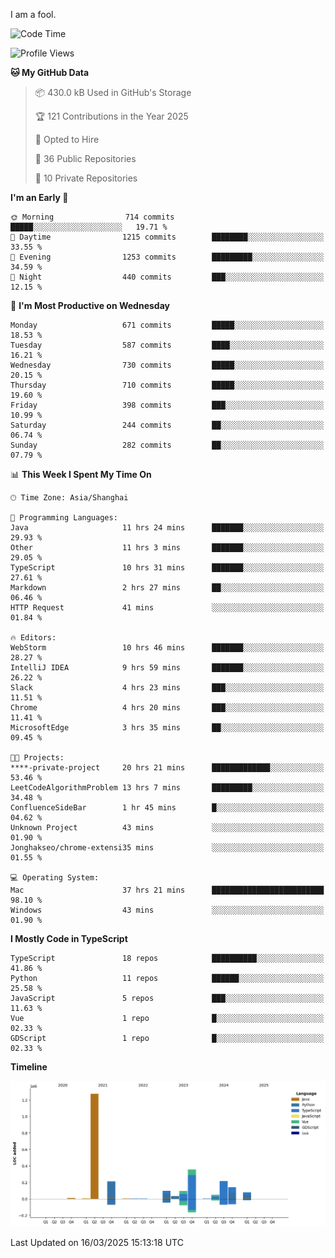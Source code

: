 I am a fool.

<!--START_SECTION:waka-->
![Code Time](http://img.shields.io/badge/Code%20Time-2%2C729%20hrs%2038%20mins-blue)

![Profile Views](http://img.shields.io/badge/Profile%20Views-4-blue)

**🐱 My GitHub Data** 

> 📦 430.0 kB Used in GitHub's Storage 
 > 
> 🏆 121 Contributions in the Year 2025
 > 
> 💼 Opted to Hire
 > 
> 📜 36 Public Repositories 
 > 
> 🔑 10 Private Repositories 
 > 
**I'm an Early 🐤** 

```text
🌞 Morning                714 commits         █████░░░░░░░░░░░░░░░░░░░░   19.71 % 
🌆 Daytime                1215 commits        ████████░░░░░░░░░░░░░░░░░   33.55 % 
🌃 Evening                1253 commits        █████████░░░░░░░░░░░░░░░░   34.59 % 
🌙 Night                  440 commits         ███░░░░░░░░░░░░░░░░░░░░░░   12.15 % 
```
📅 **I'm Most Productive on Wednesday** 

```text
Monday                   671 commits         █████░░░░░░░░░░░░░░░░░░░░   18.53 % 
Tuesday                  587 commits         ████░░░░░░░░░░░░░░░░░░░░░   16.21 % 
Wednesday                730 commits         █████░░░░░░░░░░░░░░░░░░░░   20.15 % 
Thursday                 710 commits         █████░░░░░░░░░░░░░░░░░░░░   19.60 % 
Friday                   398 commits         ███░░░░░░░░░░░░░░░░░░░░░░   10.99 % 
Saturday                 244 commits         ██░░░░░░░░░░░░░░░░░░░░░░░   06.74 % 
Sunday                   282 commits         ██░░░░░░░░░░░░░░░░░░░░░░░   07.79 % 
```


📊 **This Week I Spent My Time On** 

```text
🕑︎ Time Zone: Asia/Shanghai

💬 Programming Languages: 
Java                     11 hrs 24 mins      ███████░░░░░░░░░░░░░░░░░░   29.93 % 
Other                    11 hrs 3 mins       ███████░░░░░░░░░░░░░░░░░░   29.05 % 
TypeScript               10 hrs 31 mins      ███████░░░░░░░░░░░░░░░░░░   27.61 % 
Markdown                 2 hrs 27 mins       ██░░░░░░░░░░░░░░░░░░░░░░░   06.46 % 
HTTP Request             41 mins             ░░░░░░░░░░░░░░░░░░░░░░░░░   01.84 % 

🔥 Editors: 
WebStorm                 10 hrs 46 mins      ███████░░░░░░░░░░░░░░░░░░   28.27 % 
IntelliJ IDEA            9 hrs 59 mins       ███████░░░░░░░░░░░░░░░░░░   26.22 % 
Slack                    4 hrs 23 mins       ███░░░░░░░░░░░░░░░░░░░░░░   11.51 % 
Chrome                   4 hrs 20 mins       ███░░░░░░░░░░░░░░░░░░░░░░   11.41 % 
MicrosoftEdge            3 hrs 35 mins       ██░░░░░░░░░░░░░░░░░░░░░░░   09.45 % 

🐱‍💻 Projects: 
****-private-project     20 hrs 21 mins      █████████████░░░░░░░░░░░░   53.46 % 
LeetCodeAlgorithmProblem 13 hrs 7 mins       █████████░░░░░░░░░░░░░░░░   34.48 % 
ConfluenceSideBar        1 hr 45 mins        █░░░░░░░░░░░░░░░░░░░░░░░░   04.62 % 
Unknown Project          43 mins             ░░░░░░░░░░░░░░░░░░░░░░░░░   01.90 % 
Jonghakseo/chrome-extensi35 mins             ░░░░░░░░░░░░░░░░░░░░░░░░░   01.55 % 

💻 Operating System: 
Mac                      37 hrs 21 mins      █████████████████████████   98.10 % 
Windows                  43 mins             ░░░░░░░░░░░░░░░░░░░░░░░░░   01.90 % 
```

**I Mostly Code in TypeScript** 

```text
TypeScript               18 repos            ██████████░░░░░░░░░░░░░░░   41.86 % 
Python                   11 repos            ██████░░░░░░░░░░░░░░░░░░░   25.58 % 
JavaScript               5 repos             ███░░░░░░░░░░░░░░░░░░░░░░   11.63 % 
Vue                      1 repo              █░░░░░░░░░░░░░░░░░░░░░░░░   02.33 % 
GDScript                 1 repo              █░░░░░░░░░░░░░░░░░░░░░░░░   02.33 % 
```



**Timeline**

![Lines of Code chart](https://raw.githubusercontent.com/VeejaLiu/VeejaLiu/master/assets/bar_graph.png)


 Last Updated on 16/03/2025 15:13:18 UTC
<!--END_SECTION:waka-->
